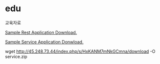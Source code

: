 # edu
교육자료

[Sample Rest Application Download.](http://45.248.73.44/index.php/s/g9YPbTo74EJWaaL/download)

[Sample Service Application Donwload.](http://45.248.73.44/index.php/s/tGR9bx65tpMQSir/download)

wget http://45.248.73.44/index.php/s/HxKANM7mNkGCmna/download -O service.zip
